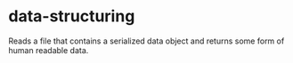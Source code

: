 # data-structuring
Reads a file that contains a serialized data object and returns some form of human readable data. 

